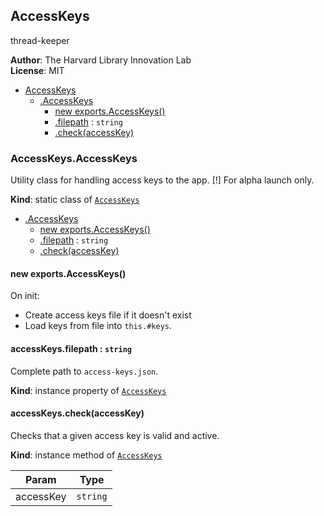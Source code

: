 <a name="utils.module_AccessKeys"></a>

## AccessKeys
thread-keeper

**Author**: The Harvard Library Innovation Lab  
**License**: MIT  

* [AccessKeys](#utils.module_AccessKeys)
    * [.AccessKeys](#utils.module_AccessKeys.AccessKeys)
        * [new exports.AccessKeys()](#new_utils.module_AccessKeys.AccessKeys_new)
        * [.filepath](#utils.module_AccessKeys.AccessKeys+filepath) : <code>string</code>
        * [.check(accessKey)](#utils.module_AccessKeys.AccessKeys+check)

<a name="utils.module_AccessKeys.AccessKeys"></a>

### AccessKeys.AccessKeys
Utility class for handling access keys to the app.
[!] For alpha launch only.

**Kind**: static class of [<code>AccessKeys</code>](#utils.module_AccessKeys)  

* [.AccessKeys](#utils.module_AccessKeys.AccessKeys)
    * [new exports.AccessKeys()](#new_utils.module_AccessKeys.AccessKeys_new)
    * [.filepath](#utils.module_AccessKeys.AccessKeys+filepath) : <code>string</code>
    * [.check(accessKey)](#utils.module_AccessKeys.AccessKeys+check)

<a name="new_utils.module_AccessKeys.AccessKeys_new"></a>

#### new exports.AccessKeys()
On init:
- Create access keys file if it doesn't exist
- Load keys from file into `this.#keys`.

<a name="utils.module_AccessKeys.AccessKeys+filepath"></a>

#### accessKeys.filepath : <code>string</code>
Complete path to `access-keys.json`.

**Kind**: instance property of [<code>AccessKeys</code>](#utils.module_AccessKeys.AccessKeys)  
<a name="utils.module_AccessKeys.AccessKeys+check"></a>

#### accessKeys.check(accessKey)
Checks that a given access key is valid and active.

**Kind**: instance method of [<code>AccessKeys</code>](#utils.module_AccessKeys.AccessKeys)  

| Param | Type |
| --- | --- |
| accessKey | <code>string</code> | 

